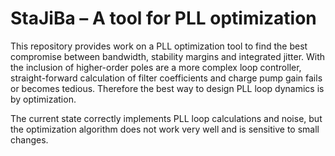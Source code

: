 # StaJiBa &ndash; A tool for PLL optimization
This repository provides work on a PLL optimization tool to find the best compromise between bandwidth, stability margins and integrated jitter.
With the inclusion of higher-order poles are a more complex loop controller, straight-forward calculation of filter coefficients and charge pump gain fails or becomes tedious. Therefore the best way to design PLL loop dynamics is by optimization.

The current state correctly implements PLL loop calculations and noise, but the optimization algorithm does not work very well and is sensitive to small changes.
